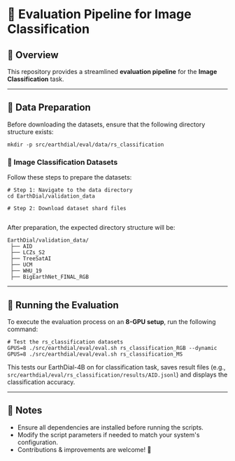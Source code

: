 # 📌 Evaluation Pipeline for Image Classification

## 🌟 Overview
This repository provides a streamlined **evaluation pipeline** for the **Image Classification** task.

---

## 📂 Data Preparation

Before downloading the datasets, ensure that the following directory structure exists:

```shell
mkdir -p src/earthdial/eval/data/rs_classification
```

### 📸 Image Classification Datasets
Follow these steps to prepare the datasets:

```shell
# Step 1: Navigate to the data directory
cd EarthDial/validation_data

# Step 2: Download dataset shard files


```

After preparation, the expected directory structure will be:

```shell
EarthDial/validation_data/
 ├── AID
 ├── LCZs_S2
 ├── TreeSatAI
 ├── UCM
 ├── WHU_19 
 ├── BigEarthNet_FINAL_RGB
```

---

## 🚀 Running the Evaluation

To execute the evaluation process on an **8-GPU setup**, run the following command:

```shell
# Test the rs_classification datasets
GPUS=8 ./src/earthdial/eval/eval.sh rs_classification_RGB --dynamic
GPUS=8 ./src/earthdial/eval/eval.sh rs_classification_MS
```

This tests our EarthDial-4B on for classification task, saves result files (e.g., `src/earthdial/eval/rs_classification/results/AID.jsonl`) and displays the classification accuracy.

---

## 📌 Notes
- Ensure all dependencies are installed before running the scripts.
- Modify the script parameters if needed to match your system's configuration.
- Contributions & improvements are welcome! 🚀

